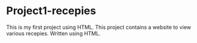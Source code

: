 # Project1-recepies
This is my first project using HTML. 
This project contains a website to view various recepies. Written using HTML.  
